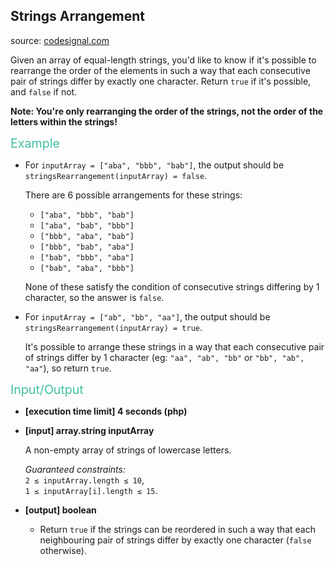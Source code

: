 <h2>Strings Arrangement</h2>
<p>source: <a href="https://www.codesignal.com/">codesignal.com</a></p>
<div><p>Given an array of equal-length strings, you'd like to know if it's possible to rearrange the order of the elements in such a way that each consecutive pair of strings differ by exactly one character. Return <code>true</code> if it's possible, and <code>false</code> if not.</p>
<p><strong>Note: You're only rearranging the order of the strings, not the order of the letters within the strings!</strong></p>
<p><span style="color:#44BFA3;font-size:1.4em">Example</span></p>
<ul>
<li>
<p>For <code>inputArray = ["aba", "bbb", "bab"]</code>, the output should be<br>
<code>stringsRearrangement(inputArray) = false</code>.</p>
<p>There are 6 possible arrangements for these strings:</p>
<ul>
<li><code>["aba", "bbb", "bab"]</code></li>
<li><code>["aba", "bab", "bbb"]</code></li>
<li><code>["bbb", "aba", "bab"]</code></li>
<li><code>["bbb", "bab", "aba"]</code></li>
<li><code>["bab", "bbb", "aba"]</code></li>
<li><code>["bab", "aba", "bbb"]</code></li>
</ul>
<p>None of these satisfy the condition of consecutive strings differing by 1 character, so the answer is <code>false</code>.</p>
</li>
<li>
<p>For <code>inputArray = ["ab", "bb", "aa"]</code>, the output should be<br>
<code>stringsRearrangement(inputArray) = true</code>.</p>
<p>It's possible to arrange these strings in a way that each consecutive pair of strings differ by 1 character (eg: <code>"aa", "ab", "bb"</code> or <code>"bb", "ab", "aa"</code>), so return <code>true</code>.</p>
</li>
</ul>
<p><span style="color:#44BFA3;font-size:1.4em">Input/Output</span></p>
<ul>
<li>
<p><strong>[execution time limit] 4 seconds (php)</strong></p>
</li>
<li>
<p><strong>[input] array.string inputArray</strong></p>
<p>A non-empty array of strings of lowercase letters.</p>
<p><em>Guaranteed constraints:</em><br>
<code>2 ≤ inputArray.length ≤ 10</code>,<br>
<code>1 ≤ inputArray[i].length ≤ 15</code>.</p>
</li>
<li>
<p><strong>[output] boolean</strong></p>
<ul>
<li>Return <code>true</code> if the strings can be reordered in such a way that each neighbouring pair of strings differ by exactly one character (<code>false</code> otherwise).</li>
</ul>
</li>
</ul>
</div>